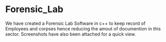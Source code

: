 # Forensic_Lab
We have created a Forensic Lab Software in c++ to keep record of Employees and corpses hence reducing the amout of documention in this sector.
Screenshots have also been attached for a quick view.
